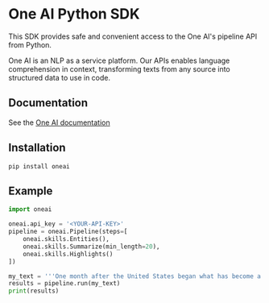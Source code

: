 # One AI Python SDK
This SDK provides safe and convenient access to the One AI's pipeline API from Python.

One AI is an NLP as a service platform. Our APIs enables language comprehension in context, transforming texts from any source into structured data to use in code.

## Documentation
See the [One AI documentation](https://oneai.com/docs)

## Installation
`pip install oneai`

## Example
```python
import oneai

oneai.api_key = '<YOUR-API-KEY>'
pipeline = oneai.Pipeline(steps=[
    oneai.skills.Entities(),
    oneai.skills.Summarize(min_length=20),
    oneai.skills.Highlights()
])

my_text = '''One month after the United States began what has become a troubled rollout of a national COVID vaccination campaign, the effort is finally gathering real steam. Close to a million doses -- over 951,000, to be more exact -- made their way into the arms of Americans in the past 24 hours, the U.S. Centers for Disease Control and Prevention reported Wednesday. That's the largest number of shots given in one day since the rollout began and a big jump from the previous day, when just under 340,000 doses were given, CBS News reported. That number is likely to jump quickly after the federal government on Tuesday gave states the OK to vaccinate anyone over 65 and said it would release all the doses of vaccine it has available for distribution. Meanwhile, a number of states have now opened mass vaccination sites in an effort to get larger numbers of people inoculated, CBS News reported.'''
results = pipeline.run(my_text)
print(results)
```
